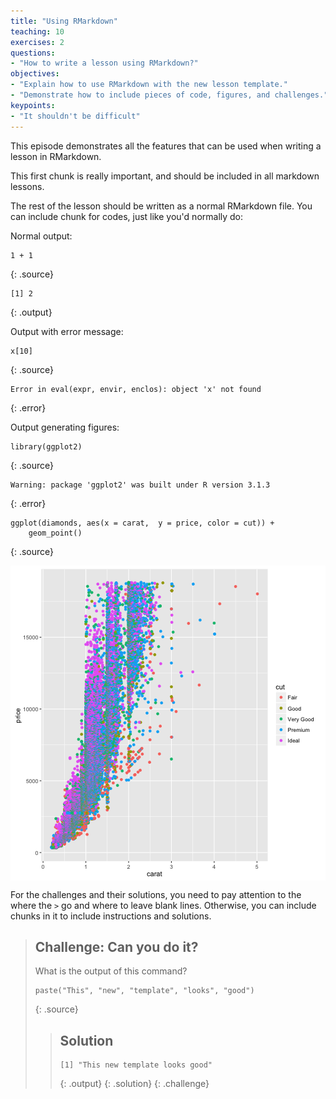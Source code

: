 ```yaml
---
title: "Using RMarkdown"
teaching: 10
exercises: 2
questions:
- "How to write a lesson using RMarkdown?"
objectives:
- "Explain how to use RMarkdown with the new lesson template."
- "Demonstrate how to include pieces of code, figures, and challenges."
keypoints:
- "It shouldn't be difficult"
---
```

This episode demonstrates all the features that can be used when writing a
lesson in RMarkdown.

This first chunk is really important, and should be included in all markdown lessons.



The rest of the lesson should be written as a normal RMarkdown file. You can
include chunk for codes, just like you'd normally do:

Normal output:


~~~{.r}
1 + 1
~~~
{: .source}



~~~
[1] 2

~~~
{: .output}

Output with error message:


~~~{.r}
x[10]
~~~
{: .source}



~~~
Error in eval(expr, envir, enclos): object 'x' not found

~~~
{: .error}

Output generating figures:


~~~{.r}
library(ggplot2)
~~~
{: .source}



~~~
Warning: package 'ggplot2' was built under R version 3.1.3

~~~
{: .error}



~~~{.r}
ggplot(diamonds, aes(x = carat,  y = price, color = cut)) +
    geom_point()
~~~
{: .source}

<img src="../fig/swc-rmd-plot-example-1.png" title="plot of chunk plot-example" alt="plot of chunk plot-example" style="display: block; margin: auto;" />

For the challenges and their solutions, you need to pay attention to the where
the `>` go and where to leave blank lines. Otherwise, you can include chunks in
it to include instructions and solutions.

> ## Challenge: Can you do it?
>
> What is the output of this command?
>
> 
> ~~~{.r}
> paste("This", "new", "template", "looks", "good")
> ~~~
> {: .source}
>
> > ## Solution
> >
> > 
> > ~~~
> > [1] "This new template looks good"
> > 
> > ~~~
> > {: .output}
> {: .solution}
{: .challenge}
